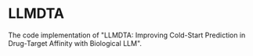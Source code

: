 # LLMDTA
The code implementation of "LLMDTA: Improving Cold-Start Prediction in Drug-Target Affinity with Biological LLM".
